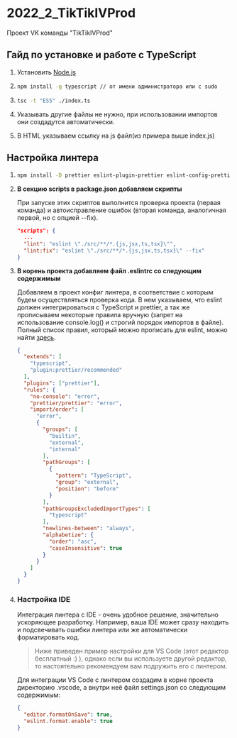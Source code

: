 # 2022_2_TikTikIVProd
Проект VK команды "TikTikIVProd"

## Гайд по установке и работе с TypeScript
1. Установить [Node.js](https://nodejs.org/en/)

2. ```bash
   npm install -g typescript // от имени администратора или с sudo
   ```

3. ```bash
   tsc -t "ES5" ./index.ts
   ```

4. Указывать другие файлы не нужно, при использовании импортов они создадутся автоматически.

5. В HTML указываем ссылку на js файл(из примера выше index.js)

## Настройка линтера

1. ```bash
   npm install -D prettier eslint-plugin-prettier eslint-config-prettier
   ```

2. **В секцию scripts в package.json добавляем скрипты**

   При запуске этих скриптов выполнится проверка проекта (первая команда) и автоисправление ошибок (вторая команда, аналогичная первой, но с опцией --fix).

   ```json
   "scripts": {
     ...
     "lint": "eslint \"./src/**/*.{js,jsx,ts,tsx}\"",
     "lint:fix": "eslint \"./src/**/*.{js,jsx,ts,tsx}\" --fix"
   }
   ```

3. **В корень проекта добавляем файл .eslintrc со следующим содержимым**

   Добавляем в проект конфиг линтера, в соответствие с которым будем осуществляться проверка кода. В нем указываем, что eslint должен интегрироваться с TypeScript и prettier, а так же прописываем некоторые правила вручную (запрет на использование console.log() и строгий порядок импортов в файле). Полный список правил, который можно прописать для eslint, можно найти [здесь](https://eslint.org/docs/latest/rules/).

   ```json
   {
     "extends": [
       "typescript",
       "plugin:prettier/recommended"
     ],
     "plugins": ["prettier"],
     "rules": {
       "no-console": "error",
       "prettier/prettier": "error",
       "import/order": [
         "error",
         {
           "groups": [
             "builtin",
             "external",
             "internal"
           ],
           "pathGroups": [
             {
               "pattern": "TypeScript",
               "group": "external",
               "position": "before"
             }
           ],
           "pathGroupsExcludedImportTypes": [
             "typescript"
           ],
           "newlines-between": "always",
           "alphabetize": {
             "order": "asc",
             "caseInsensitive": true
           }
         }
       ]
     }
   }
   ```

4. ### **Настройка IDE**

   Интеграция линтера с IDE - очень удобное решение, значительно ускоряющее разработку. Например, ваша IDE может сразу находить и подсвечивать ошибки линтера или же автоматически форматировать код.

   > Ниже приведен пример настройки для VS Code (этот редактор бесплатный :) ), однако если вы используете другой редактор, то настоятельно рекомендуем вам подружить его с линтером.

   Для интеграции VS Code c линтером создадим в корне проекта директорию .vscode, а внутри неё файл settings.json со следующим содержимым:

   ```json
   {
     "editor.formatOnSave": true,
     "eslint.format.enable": true
   }
   ```

